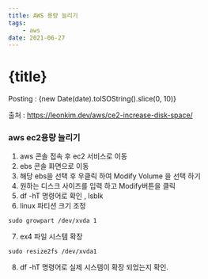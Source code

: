 ```yaml
---
title: AWS 용량 늘리기
tags: 
    - aws
date: 2021-06-27
---
```

# {title}
Posting : {new Date(date).toISOString().slice(0, 10)}

<div class="markdown-body">

출처 : https://leonkim.dev/aws/ce2-increase-disk-space/

### aws ec2용량 늘리기 ###
1. aws 콘솔 접속 후 ec2 서비스로 이동    
2. ebs 콘솔 화면으로 이동    
3. 해당 ebs을 선택 후 우클릭 하여 Modify Volume 을 선택 하기   
4. 원하는 디스크 사이즈를 입력 하고 Modify버튼을 클릭     
5. df -hT 명령어로 확인 , lsblk   
6. linux 파티션 크기 조정  
```
sudo growpart /dev/xvda 1
```
7. ex4 파일 시스템 확장
```
sudo resize2fs /dev/xvda1
```
8. df -hT 명령어로 실제 시스템이 확장 되었는지 확인.

</div>